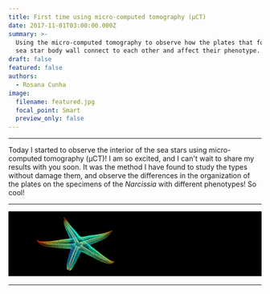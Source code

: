 ```yaml
---
title: First time using micro-computed tomography (μCT)
date: 2017-11-01T03:00:00.000Z
summary: >-
  Using the micro-computed tomography to observe how the plates that form the 
  sea star body wall connect to each other and affect their phenotype.
draft: false  
featured: false
authors:
  - Rosana Cunha
image:
  filename: featured.jpg
  focal_point: Smart
  preview_only: false
---
```


---

Today I started to observe the interior of the sea stars using micro-computed tomography (μCT)! I am so excited, and I can't wait to share my results with you soon. It was the method I have found to study the types without damage them, and observe the differences in the organization of the plates on the specimens of the _Narcissia_ with different phenotypes! So cool!  

---
![Micro Ct](https://raw.githubusercontent.com/rosanafcunha/rosanafcunha/master/static/media/Tomo.png "Tomografia")

---
